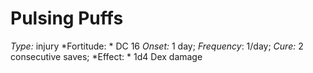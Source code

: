 ﻿---
name: Pulsing Puffs
type: injury
fortitude: DC 16
onset: 1 day
frequency: 1/day
effect:
  "1d4 Dex damage"
cure: 2 consecutive saves
---

# Pulsing Puffs
 *Type:* injury
*Fortitude: * DC 16 *Onset:* 1 day; *Frequency*: 1/day; *Cure:* 2 consecutive saves;
*Effect: * 1d4 Dex damage